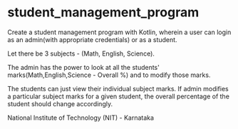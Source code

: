 # student_management_program

Create a student management program with Kotlin, wherein a user can login as an admin(with appropriate credentials) or as a student.

Let there be 3 subjects - (Math, English, Science).

The admin has the power to look at all the students' marks(Math,English,Science - Overall %) and to modify those marks.

The students can just view their individual subject marks.
If admin modifies a particular subject marks for a given student, the overall percentage of the student should change accordingly.


National Institute of Technology (NIT) - Karnataka
